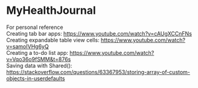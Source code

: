 # MyHealthJournal
 
For personal reference<br>
Creating tab bar apps: https://www.youtube.com/watch?v=cAUgXCCnFNs<br>
Creating expandable table view cells: https://www.youtube.com/watch?v=samoIVHg6yQ<br>
Creating a to-do list app: https://www.youtube.com/watch?v=Vqo36o9fSMM&t=876s<br>
Saving data with Shared(): https://stackoverflow.com/questions/63367953/storing-array-of-custom-objects-in-userdefaults
